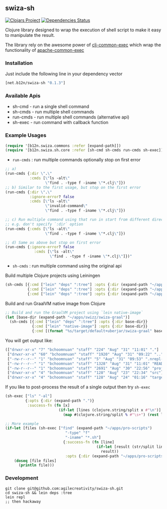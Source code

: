 ## swiza-sh 

[![Clojars Project](https://img.shields.io/clojars/v/net.b12n/swiza-sh.svg)](https://clojars.org/net.b12n/swiza-sh)
[![Dependencies Status](https://jarkeeper.com/agilecreativity/swiza-sh/status.png)](https://jarkeeper.com/agilecreativity/swiza-sh)

Clojure library designed to wrap the execution of shell script to make it easy to manipulate the result.

The library rely on the awesome power of [clj-common-exec][1] which wrap the functionality of [apache-common-exec][2]

[1]: https://github.com/hozumi/clj-commons-exec
[2]: http://commons.apache.org/proper/commons-exec

### Installation

Just include the following line in your dependency vector

```clojure
[net.b12n/swiza-sh "0.1.3"]
```

### Available Apis

- sh-cmd - run a single shell command
- sh-cmds - run multiple shell commands
- run-cmds - run multiple shell commands (alternative api)
- sh-exec - run command with callback function 

### Example Usages

```clojure
(require '[b12n.swiza.commons :refer [expand-path]])
(require '[b12n.swiza.sh.core :refer [sh-cmd sh-cmds run-cmds sh-exec]])
```

- `run-cmds` : run multiple commands optionally stop on first error

```clojure
;; a)
(run-cmds {:dir \".\"
           :cmds [\"ls -alt\"
                  \"find . -type f -iname \"*.clj\"]})
;; b) Similar to the first usage, but stop on the first error
(run-cmds {:dir \".\"
           :ignore-error? false
           :cmds [\"ls -alt\"
                  \"invalid-command\"
                  \"find . -type f -iname \"*.clj\"]})

;; c) Run multiple command using that run in start from different directory (ignore error)
;; e.g. don't specify `:dir` option
(run-cmds {:cmds [\"ls -alt\"
                  \"find . -type f -iname \"*.clj\"]})

;; d) Same as above but stop on first error
(run-cmds {:ignore-error? false
             :cmds [\"ls -alt\"
                    \"find . -type f -iname \"*.clj\"]})"
```

- `sh-cmds` : run multiple command using the original api

Build multiple Clojure projects using Leiningen 

```clojure
(sh-cmds [{:cmd ["lein" "deps" ":tree"] :opts {:dir (expand-path "~/apps/swiza/swiza-commons")}}
          {:cmd ["lein" "deps" ":tree"] :opts {:dir (expand-path "~/apps/swiza/swiza-jenkins")}}
          {:cmd ["lein" "deps" ":tree"] :opts {:dir (expand-path "~/apps/swiza/swiza-aws")}}])
```

Build and run GraalVM native image from Clojure 

```clojure
;; Build and run the GraalVM project using `lein native-image`
(let [base-dir (expand-path "~/apps/swizz/swiza-graal")]
  (sh-cmds [{:cmd ["lein" "deps" ":tree"] :opts {:dir base-dir}}
            {:cmd ["lein" "native-image"] :opts {:dir base-dir}}
            {:cmd [(format "%s/target/default+uberjar/swiza-graal" base-dir)]}]))
```

You will get output like:

```clojure
(["drwxr-xr-x" "7" "bchoomnuan" "staff" "224" "Aug" "31" "11:01" "."] 
 ["drwxr-xr-x" "60" "bchoomnuan" "staff" "1920" "Aug" "31" "09:22" ".."] 
 ["-rw-r--r--" "1" "bchoomnuan" "staff" "5" "Aug" "31" "09:53" ".nrepl-port"] 
 ["-rw-r--r--" "1" "bchoomnuan" "staff" "1328" "Aug" "31" "11:01" "README.md"] 
 ["-rw-r--r--" "1" "bchoomnuan" "staff" "2691" "Aug" "30" "22:56" "project.clj"] 
 ["drwxr-xr-x" "4" "bchoomnuan" "staff" "128" "Aug" "23" "22:34" "src"] 
 ["drwxr-xr-x" "4" "bchoomnuan" "staff" "128" "Aug" "24" "01:16" "target"])
```

If you like to post-process the result of a single output then try `sh-exec`

```clojure
(sh-exec ["ls" "-al"]
         {:opts {:dir (expand-path ".")}
          :success-fn (fn [x]
                        (if-let [lines (clojure.string/split x #"\n")]
                          (map #(clojure.string/split % #"\s+") (rest lines))))})
```

```clojure
;; More example
(if-let [files (sh-exec ["find" (expand-path "~/apps/pro-scripts")
                           "-type" "f"
                           "-iname" "*.sh"]
                          {:success-fn (fn [line]
                                         (if-let [result (str/split line #"\n")]
                                           result))
                           :opts {:dir (expand-path "~/apps/pro-scripts")}})]
    (doseq [file files]
      (println file)))
```

### Development

```shell
git clone git@github.com:agilecreativity/swiza-sh.git
cd swiza-sh && lein deps :tree
lein repl
;; then hackaway
```
